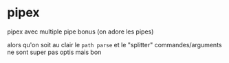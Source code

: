 # pipex
pipex avec multiple pipe bonus (on adore les pipes)


alors qu'on soit au clair le `path parse` et le "splitter" commandes/arguments ne sont super pas optis mais bon
